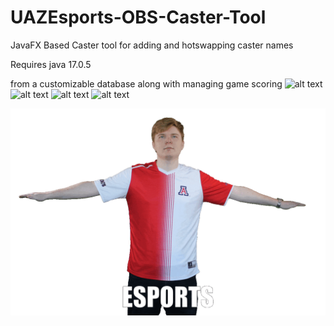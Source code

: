 # UAZEsports-OBS-Caster-Tool
JavaFX Based Caster tool for adding and hotswapping caster names

Requires java 17.0.5

from a customizable database along with managing game scoring
![alt text](https://imgur.com/Ya8pHRN.png)
![alt text](https://i.imgur.com/yFvSrde.png)
![alt text](https://imgur.com/h5YUfJM.png)
![alt text](https://imgur.com/dCy4VgL.png)

![alt text](https://github.com/kaderator2/UAZEsports-OBS-Caster-Tool/blob/master/uazcastertool/resources/drizzlerotatefinal.gif)


